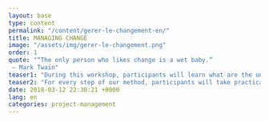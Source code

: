 ```yaml
---
layout: base
type: content
permalink: "/content/gerer-le-changement-en/"
title: MANAGING CHANGE
image: "/assets/img/gerer-le-changement.png"
order: 1
quote: "“The only person who likes change is a wet baby.”
 – Mark Twain"
teaser1: "During this workshop, participants will learn what are the universal mechanisms everyone is experiencing when facing change."
teaser2: "For every step of our method, participants will take practical 'for actions', helping them controlling change instead of enduring it."
date: 2018-03-12 22:30:21 +0000
lang: en
categories: project-management
---
```

